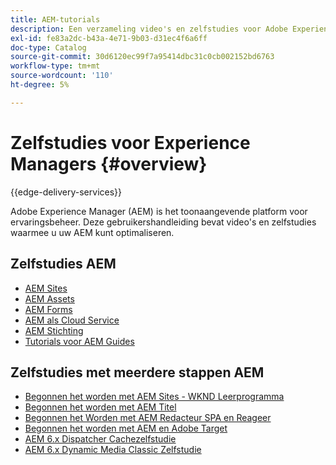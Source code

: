 ```yaml
---
title: AEM-tutorials
description: Een verzameling video's en zelfstudies voor Adobe Experience Manager.
exl-id: fe83a2dc-b43a-4e71-9b03-d31ec4f6a6ff
doc-type: Catalog
source-git-commit: 30d6120ec99f7a95414dbc31c0cb002152bd6763
workflow-type: tm+mt
source-wordcount: '110'
ht-degree: 5%

---
```


# Zelfstudies voor Experience Managers {#overview}

{{edge-delivery-services}}

Adobe Experience Manager (AEM) is het toonaangevende platform voor ervaringsbeheer. Deze gebruikershandleiding bevat video&#39;s en zelfstudies waarmee u uw AEM kunt optimaliseren.

## Zelfstudies AEM

+ [AEM Sites](https://experienceleague.adobe.com/docs/experience-manager-learn/sites/overview.html?lang=nl-NL)
+ [AEM Assets](https://experienceleague.adobe.com/docs/experience-manager-learn/assets/overview.html?lang=nl-NL)
+ [ AEM Forms ](https://experienceleague.adobe.com/docs/experience-manager-learn/forms/overview.html?lang=nl-NL)
+ [ AEM als Cloud Service ](https://experienceleague.adobe.com/docs/experience-manager-learn/cloud-service/overview.html?lang=nl-NL)
+ [ AEM Stichting ](https://experienceleague.adobe.com/docs/experience-manager-learn/foundation/overview.html?lang=nl-NL)
+ [ Tutorials voor AEM Guides ](https://experienceleague.adobe.com/docs/experience-manager-guides-learn/tutorials/overview.html?lang=nl-NL)

## Zelfstudies met meerdere stappen AEM

+ [ Begonnen het worden met AEM Sites - WKND Leerprogramma ](https://experienceleague.adobe.com/docs/experience-manager-learn/getting-started-wknd-tutorial-develop/overview.html?lang=nl-NL)
+ [ Begonnen het worden met AEM Titel ](https://experienceleague.adobe.com/docs/experience-manager-learn/getting-started-with-aem-headless/overview.html?lang=nl-NL)
+ [ Begonnen het Worden met AEM Redacteur SPA en Reageer ](https://experienceleague.adobe.com/docs/experience-manager-learn/spa-react-tutorial/overview.html?lang=nl-NL)
+ [ Begonnen het worden met AEM en Adobe Target ](https://experienceleague.adobe.com/docs/experience-manager-learn/aem-target-tutorial/overview.html?lang=nl-NL)
+ [ AEM 6.x Dispatcher Cachezelfstudie ](https://experienceleague.adobe.com/docs/experience-manager-learn/dispatcher-tutorial/overview.html?lang=nl-NL)
+ [ AEM 6.x Dynamic Media Classic Zelfstudie ](https://experienceleague.adobe.com/docs/experience-manager-learn/dynamic-media-classic-tutorial/overview.html?lang=nl-NL)
